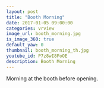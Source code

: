 ```yaml
---
layout: post
title: "Booth Morning"
date: 2017-01-05 09:00:00
categories: vrview
image_url: booth_morning.jpg
is_image_360: true
default_yaw: 0
thumbnail: booth_morning_th.jpg
youtube_id: P7z8wI8FoOE
description: Booth Morning
---
```

Morning at the booth before opening.
